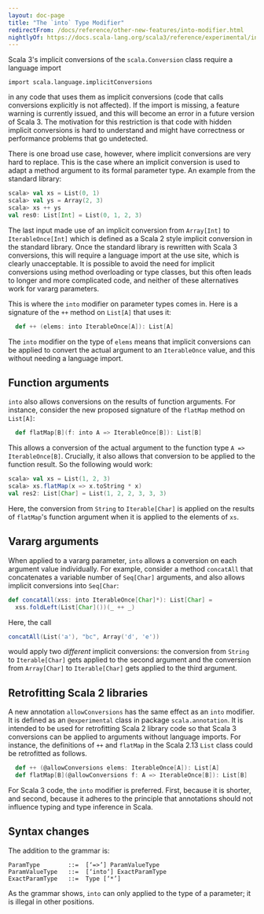 ```yaml
---
layout: doc-page
title: "The `into` Type Modifier"
redirectFrom: /docs/reference/other-new-features/into-modifier.html
nightlyOf: https://docs.scala-lang.org/scala3/reference/experimental/into-modifier.html
---
```


Scala 3's implicit conversions of the `scala.Conversion` class require a language import
```
import scala.language.implicitConversions
```
in any code that uses them as implicit conversions (code that calls conversions explicitly is not affected). If the import is missing, a feature warning is currently issued, and this will become an error in a future version of Scala 3. The motivation for this restriction is that code with hidden implicit conversions is hard to understand and might have correctness or performance problems that go undetected.

There is one broad use case, however, where implicit conversions are very hard to replace. This is the case where an implicit conversion is used to adapt a method argument to its formal parameter type. An example from the standard library:
```scala
scala> val xs = List(0, 1)
scala> val ys = Array(2, 3)
scala> xs ++ ys
val res0: List[Int] = List(0, 1, 2, 3)
```
The last input made use of an implicit conversion from `Array[Int]` to `IterableOnce[Int]` which is defined as a Scala 2 style implicit conversion in the standard library. Once the standard library is rewritten with Scala 3 conversions, this will
require a language import at the use site, which is clearly unacceptable. It is possible to avoid the need for implicit conversions using method overloading or type classes, but this often leads to longer and more complicated code, and neither of these alternatives work for vararg parameters.

This is where the `into` modifier on parameter types comes in. Here is a signature of the `++` method on `List[A]` that uses it:
```scala
  def ++ (elems: into IterableOnce[A]): List[A]
```
The `into` modifier on the type of `elems` means that implicit conversions can be applied to convert the actual argument to an `IterableOnce` value, and this without needing a language import.

## Function arguments

`into` also allows conversions on the results of function arguments. For instance, consider the new proposed signature of the `flatMap` method on `List[A]`:

```scala
  def flatMap[B](f: into A => IterableOnce[B]): List[B]
```
This allows a conversion of the actual argument to the function type `A => IterableOnce[B]`. Crucially, it also allows that conversion to be applied to
the function result. So the following would work:
```scala
scala> val xs = List(1, 2, 3)
scala> xs.flatMap(x => x.toString * x)
val res2: List[Char] = List(1, 2, 2, 3, 3, 3)
```
Here, the conversion from `String` to `Iterable[Char]` is applied on the results of `flatMap`'s function argument when it is applied to the elements of `xs`.

## Vararg arguments

When applied to a vararg parameter, `into` allows a conversion on each argument value individually. For example, consider a method `concatAll` that concatenates a variable
number of `Seq[Char]` arguments, and also allows implicit conversions into `Seq[Char`:

```scala
def concatAll(xss: into IterableOnce[Char]*): List[Char] =
  xss.foldLeft(List[Char]())(_ ++ _)
```
Here, the call
```scala
concatAll(List('a'), "bc", Array('d', 'e'))
```
would apply two _different_ implicit conversions: the conversion from `String` to `Iterable[Char]` gets applied to the second argument and the conversion from `Array[Char]` to `Iterable[Char]` gets applied to the third argument.

## Retrofitting Scala 2 libraries

A new annotation `allowConversions` has the same effect as an `into` modifier. It is defined as an `@experimental` class in package `scala.annotation`. It is intended to be used for retrofitting Scala 2 library code so that Scala 3 conversions can be applied to arguments without language imports. For instance, the definitions of
`++` and `flatMap` in the Scala 2.13 `List` class could be retrofitted as follows.
```scala
  def ++ (@allowConversions elems: IterableOnce[A]): List[A]
  def flatMap[B](@allowConversions f: A => IterableOnce[B]): List[B]
```
For Scala 3 code, the `into` modifier is preferred. First, because it is shorter,
and second, because it adheres to the principle that annotations should not influence
typing and type inference in Scala.

## Syntax changes

The addition to the grammar is:
```
ParamType        ::=  [‘=>’] ParamValueType
ParamValueType   ::=  [‘into‘] ExactParamType
ExactParamType   ::=  Type [‘*’]
```
As the grammar shows, `into` can only applied to the type of a parameter; it is illegal in other positions.
